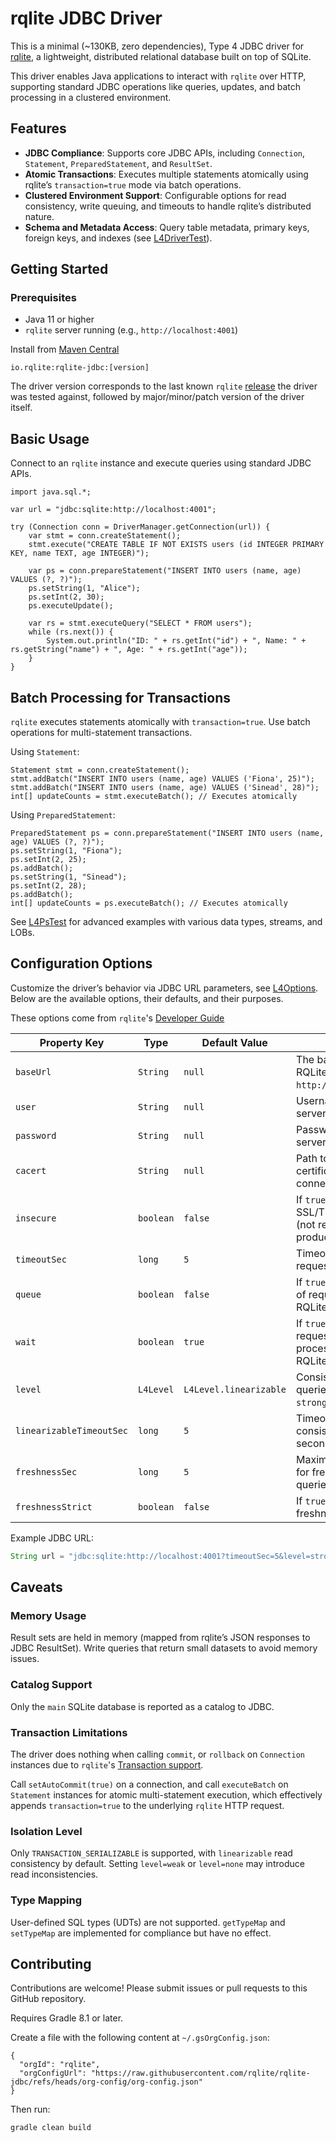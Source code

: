 # rqlite JDBC Driver

This is a minimal (~130KB, zero dependencies),  Type 4 JDBC driver for [rqlite](https://github.com/rqlite/rqlite),
a lightweight, distributed relational database built on top of SQLite.

This driver enables Java applications to interact with `rqlite` over HTTP, supporting standard
JDBC operations like queries, updates, and batch processing in a clustered environment.

## Features

- **JDBC Compliance**: Supports core JDBC APIs, including `Connection`, `Statement`, `PreparedStatement`, and `ResultSet`.
- **Atomic Transactions**: Executes multiple statements atomically using rqlite’s `transaction=true` mode via batch operations.
- **Clustered Environment Support**: Configurable options for read consistency, write queuing, and timeouts to handle rqlite’s distributed nature.
- **Schema and Metadata Access**: Query table metadata, primary keys, foreign keys, and indexes (see [L4DriverTest](./src/test/java/io/rqlite/L4DriverTest.java)).

## Getting Started

### Prerequisites

- Java 11 or higher
- `rqlite` server running (e.g., `http://localhost:4001`)

Install from [Maven Central](https://mvnrepository.com/artifact/io.rqlite/rqlite-jdbc)

    io.rqlite:rqlite-jdbc:[version]

The driver version corresponds to the last known `rqlite` [release](https://github.com/rqlite/rqlite/releases) the driver was tested against, followed by major/minor/patch version of the driver itself.

## Basic Usage

Connect to an `rqlite` instance and execute queries using standard JDBC APIs.

```
import java.sql.*;

var url = "jdbc:sqlite:http://localhost:4001";

try (Connection conn = DriverManager.getConnection(url)) {
    var stmt = conn.createStatement();
    stmt.execute("CREATE TABLE IF NOT EXISTS users (id INTEGER PRIMARY KEY, name TEXT, age INTEGER)");

    var ps = conn.prepareStatement("INSERT INTO users (name, age) VALUES (?, ?)");
    ps.setString(1, "Alice");
    ps.setInt(2, 30);
    ps.executeUpdate();

    var rs = stmt.executeQuery("SELECT * FROM users");
    while (rs.next()) {
        System.out.println("ID: " + rs.getInt("id") + ", Name: " + rs.getString("name") + ", Age: " + rs.getInt("age"));
    }
}
```

## Batch Processing for Transactions

`rqlite` executes statements atomically with `transaction=true`. Use batch operations for multi-statement transactions.

Using `Statement`:

```
Statement stmt = conn.createStatement();
stmt.addBatch("INSERT INTO users (name, age) VALUES ('Fiona', 25)");
stmt.addBatch("INSERT INTO users (name, age) VALUES ('Sinead', 28)");
int[] updateCounts = stmt.executeBatch(); // Executes atomically
```

Using `PreparedStatement`:

```
PreparedStatement ps = conn.prepareStatement("INSERT INTO users (name, age) VALUES (?, ?)");
ps.setString(1, "Fiona");
ps.setInt(2, 25);
ps.addBatch();
ps.setString(1, "Sinead");
ps.setInt(2, 28);
ps.addBatch();
int[] updateCounts = ps.executeBatch(); // Executes atomically
```

See [L4PsTest](./src/test/java/io/rqlite/L4PsTest.java) for advanced examples with various data types, streams, and LOBs.

## Configuration Options

Customize the driver’s behavior via JDBC URL parameters, see [L4Options](./src/main/java/io/rqlite/rqlite/L4Options.java). Below are the available options, their defaults, and their purposes.

These options come from `rqlite`'s [Developer Guide](https://rqlite.io/docs/api)

| Property Key                | Type      | Default Value            | Description                                                                 |
|-----------------------------|-----------|--------------------------|-----------------------------------------------------------------------------|
| `baseUrl`                   | `String`  | `null`                   | The base URL of the RQLite server (e.g., `http://localhost:4001`).           |
| `user`                      | `String`  | `null`                   | Username for RQLite server authentication.                                   |
| `password`                  | `String`  | `null`                   | Password for RQLite server authentication.                                   |
| `cacert`                    | `String`  | `null`                   | Path to the CA certificate for SSL/TLS connections.                         |
| `insecure`                  | `boolean` | `false`                  | If `true`, disables SSL/TLS verification (not recommended for production).   |
| `timeoutSec`                | `long`    | `5`                      | Timeout for HTTP requests in seconds.                                       |
| `queue`                     | `boolean` | `false`                  | If `true`, enables queuing of requests on the RQLite server.                |
| `wait`                      | `boolean` | `true`                   | If `true`, waits for the request to be processed by the RQLite leader.      |
| `level`                     | `L4Level` | `L4Level.linearizable`   | Consistency level for queries (`none`, `weak`, `strong`, `linearizable`).   |
| `linearizableTimeoutSec`    | `long`    | `5`                      | Timeout for linearizable consistency queries in seconds.                    |
| `freshnessSec`              | `long`    | `5`                      | Maximum age of data for freshness-based queries in seconds.                 |
| `freshnessStrict`           | `boolean` | `false`                  | If `true`, enforces strict freshness for queries.                           |

Example JDBC URL:

```java
String url = "jdbc:sqlite:http://localhost:4001?timeoutSec=5&level=strong&freshnessSec=1";
```

## Caveats

### Memory Usage

Result sets are held in memory (mapped from rqlite’s JSON responses to JDBC ResultSet). Write queries that return small datasets to avoid memory issues.

### Catalog Support

Only the `main` SQLite database is reported as a catalog to JDBC.

### Transaction Limitations

The driver does nothing when calling `commit`, or `rollback` on `Connection` instances due to `rqlite`'s [Transaction support](https://rqlite.io/docs/api/api/#transactions).

Call `setAutoCommit(true)` on a connection, and call `executeBatch` on `Statement` instances for atomic multi-statement execution, which effectively appends `transaction=true` to the underlying `rqlite` HTTP request.

### Isolation Level

Only `TRANSACTION_SERIALIZABLE` is supported, with `linearizable` read consistency by default. Setting `level=weak` or `level=none` may introduce read inconsistencies.

### Type Mapping

User-defined SQL types (UDTs) are not supported. `getTypeMap` and `setTypeMap` are implemented for compliance but have no effect.

## Contributing

Contributions are welcome! Please submit issues or pull requests to this GitHub repository.

Requires Gradle 8.1 or later.

Create a file with the following content at `~/.gsOrgConfig.json`:

```
{
  "orgId": "rqlite",
  "orgConfigUrl": "https://raw.githubusercontent.com/rqlite/rqlite-jdbc/refs/heads/org-config/org-config.json"
}
```

Then run:

```
gradle clean build
```
